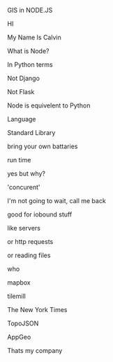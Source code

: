 GIS in NODE.JS

HI

My Name Is Calvin

What is Node?

In Python terms

Not Django

Not Flask

Node is equivelent to Python

Language

Standard Library

bring your own battaries

run time

yes but why?

'concurent'

I'm not going to wait, call me back

good for iobound stuff

like servers

or http requests

or reading files

who

mapbox

tilemill

<more>

The New York Times

TopoJSON

AppGeo

Thats my company